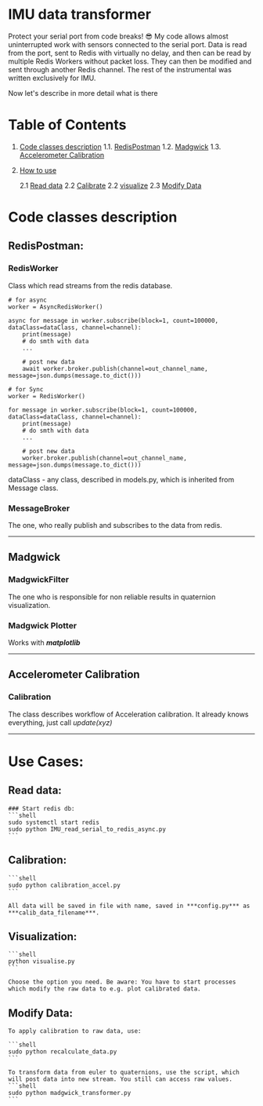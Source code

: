 # IMU data transformer
Protect your serial port from code breaks! :sunglasses:
My code allows almost uninterrupted work with sensors connected to the serial port.
Data is read from the port, sent to Redis with virtually no delay, and then can be read by multiple Redis Workers without packet loss.
They can then be modified and sent through another Redis channel.
The rest of the instrumental was written exclusively for IMU.

Now let's describe in more detail what is there

# Table of Contents
1. [Code classes description](#Code-classes-description)
1.1. [RedisPostman](#RedisPostman)
1.2. [Madgwick](#Madgwick)
1.3. [Accelerometer Calibration](#AccelerometerCalibration)
2. [How to use](#Use-cases)

   2.1 [Read data](#read-Data)
   2.2 [Calibrate](#calibration)
   2.2 [visualize](#visualization)
   2.3 [Modify Data](#Modify-Data)
<!-- 3. [Requirements](#requirements) -->

# Code classes description
## RedisPostman:

### RedisWorker
Class which read streams from the redis database.
```
# for async
worker = AsyncRedisWorker()

async for message in worker.subscribe(block=1, count=100000, dataClass=dataClass, channel=channel):
    print(message)
    # do smth with data
    ...

    # post new data
    await worker.broker.publish(channel=out_channel_name, message=json.dumps(message.to_dict()))

```
```
# for Sync
worker = RedisWorker()

for message in worker.subscribe(block=1, count=100000, dataClass=dataClass, channel=channel):
    print(message)
    # do smth with data
    ...

    # post new data
    worker.broker.publish(channel=out_channel_name, message=json.dumps(message.to_dict()))
```
dataClass - any class, described in models.py, which is inherited from Message class.


### MessageBroker
The one, who really publish and subscribes to the data from redis.
___
## Madgwick

### MadgwickFilter
The one who is responsible for non reliable results in quaternion visualization.
### Madgwick Plotter
Works with ***matplotlib***

___
## Accelerometer Calibration
### Calibration
The class describes workflow of Acceleration calibration.
It already knows everything, just call *update(xyz)*

___
# Use Cases:

## Read data:
    ### Start redis db:
    ```shell
    sudo systemctl start redis
    sudo python IMU_read_serial_to_redis_async.py
    ``` 


## Calibration:
    ```shell
    sudo python calibration_accel.py
    ```

    All data will be saved in file with name, saved in ***config.py*** as ***calib_data_filename***.

## Visualization:
    ```shell
    python visualise.py
    ```

    Choose the option you need. Be aware: You have to start processes which modify the raw data to e.g. plot calibrated data.

## Modify Data:
    To apply calibration to raw data, use:

    ```shell
    sudo python recalculate_data.py
    ```

    To transform data from euler to quaternions, use the script, which will post data into new stream. You still can access raw values.
    ```shell
    sudo python madgwick_transformer.py 
    ```



